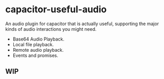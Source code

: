# capacitor-useful-audio
An audio plugin for capacitor that is actually useful, supporting the major kinds of audio interactions you might need.

- Base64 Audio Playback.
- Local file playback.
- Remote audio playback.
- Events and promises.

## WIP
